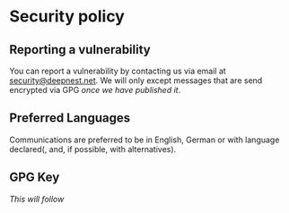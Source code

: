 # Security policy

## Reporting a vulnerability

You can report a vulnerability by contacting us via email at [security@deepnest.net](mailto:security@deepnest.net).
We will only except messages that are send encrypted via GPG _once we have published it_.

## Preferred Languages

Communications are preferred to be in English, German or with language declared(, and, if possible, with alternatives).

## GPG Key

_This will follow_
